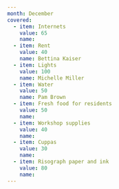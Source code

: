 ```yaml
---
month: December
covered:
  - item: Internets
    value: 65
    name:
  - item: Rent
    value: 40
    name: Bettina Kaiser
  - item: Lights
    value: 100
    name: Michelle Miller
  - item: Water
    value: 50
    name: Pam Brown
  - item: Fresh food for residents
    value: 50
    name:
  - item: Workshop supplies
    value: 40
    name:
  - item: Cuppas
    value: 30
    name:
  - item: Risograph paper and ink
    value: 80
    name:
---
```

